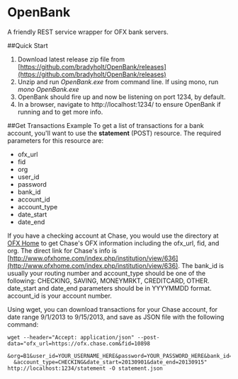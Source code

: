 OpenBank
========

A friendly REST service wrapper for OFX bank servers.

##Quick Start
1. Download latest release zip file from [https://github.com/bradyholt/OpenBank/releases](https://github.com/bradyholt/OpenBank/releases)  
2. Unzip and run *OpenBank.exe* from command line.  If using mono, run *mono OpenBank.exe* 
3. OpenBank should fire up and now be listening on port 1234, by default.
4. In a browser, navigate to http://localhost:1234/ to ensure OpenBank if running and to get more info.

##Get Transactions Example
To get a list of transactions for a bank account, you'll want to use the **statement** (POST) resource.  The required parameters for this resource are:
- ofx_url
- fid
- org
- user_id
- password
- bank_id
- account_id
- account_type
- date_start
- date_end

If you have a checking account at Chase, you would use the directory at [OFX Home](http://www.ofxhome.com) to get Chase's OFX information
including the ofx_url, fid, and org.  The direct link for Chase's info is [http://www.ofxhome.com/index.php/institution/view/636](http://www.ofxhome.com/index.php/institution/view/636).  The bank_id is usually your routing number and account_type should be one of the following: CHECKING, SAVING, MONEYMRKT, CREDITCARD, OTHER.  date_start and date_end 
parameters should be in YYYYMMDD format.  account_id is your account number.

Using wget, you can download transactions for your Chase account, for date range 9/1/2013 to 9/15/2013, and save as JSON file with the following command:

    wget --header="Accept: application/json" --post-data="ofx_url=https://ofx.chase.com&fid=10898
      &org=B1&user_id=YOUR_USERNAME_HERE&password=YOUR_PASSWORD_HERE&bank_id=111000614&account_id=816555555
      &account_type=CHECKING&date_start=20130901&date_end=20130915" http://localhost:1234/statement -O statement.json
